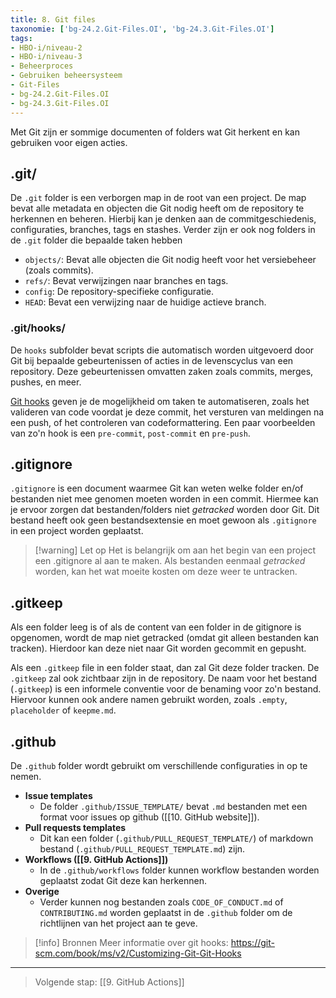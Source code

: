 ```yaml
---
title: 8. Git files
taxonomie: ['bg-24.2.Git-Files.OI', 'bg-24.3.Git-Files.OI']
tags:
- HBO-i/niveau-2
- HBO-i/niveau-3
- Beheerproces
- Gebruiken beheersysteem
- Git-Files
- bg-24.2.Git-Files.OI
- bg-24.3.Git-Files.OI
---
```


Met Git zijn er sommige documenten of folders wat Git herkent en kan gebruiken voor eigen acties. 

## .git/
De `.git` folder is een verborgen map in de root van een project. De map bevat alle metadata en objecten die Git nodig heeft om de repository te herkennen en beheren. Hierbij kan je denken aan de commitgeschiedenis, configuraties, branches, tags en stashes. Verder zijn er ook nog folders in de `.git` folder die bepaalde taken hebben
- `objects/`: Bevat alle objecten die Git nodig heeft voor het versiebeheer (zoals commits).
- `refs/`: Bevat verwijzingen naar branches en tags.
- `config`: De repository-specifieke configuratie.
- `HEAD`: Bevat een verwijzing naar de huidige actieve branch.

### .git/hooks/
De `hooks` subfolder bevat scripts die automatisch worden uitgevoerd door Git bij bepaalde gebeurtenissen of acties in de levenscyclus van een repository. Deze gebeurtenissen omvatten zaken zoals commits, merges, pushes, en meer. 

[Git hooks](https://git-scm.com/book/ms/v2/Customizing-Git-Git-Hooks) geven je de mogelijkheid om taken te automatiseren, zoals het valideren van code voordat je deze commit, het versturen van meldingen na een push, of het controleren van codeformattering. Een paar voorbeelden van zo'n hook is een `pre-commit`, `post-commit` en `pre-push`. 

## .gitignore
`.gitignore` is een document waarmee Git kan weten welke folder en/of bestanden niet mee genomen moeten worden in een commit. Hiermee kan je ervoor zorgen dat bestanden/folders niet *getracked* worden door Git. Dit bestand heeft ook geen bestandsextensie en moet gewoon als `.gitignore` in een project worden geplaatst. 

> [!warning] Let op
> Het is belangrijk om aan het begin van een project een .gitignore al aan te maken. Als bestanden eenmaal *getracked* worden, kan het wat moeite kosten om deze weer te untracken.

## .gitkeep
Als een folder leeg is of als de content van een folder in de gitignore is opgenomen, wordt de map niet getracked (omdat git alleen bestanden kan tracken). Hierdoor kan deze niet naar Git worden gecommit en gepusht.

Als een `.gitkeep` file in een folder staat, dan zal Git deze folder tracken. De `.gitkeep` zal ook zichtbaar zijn in de repository. De naam voor het bestand (`.gitkeep`) is een informele conventie voor de benaming voor zo'n bestand. Hiervoor kunnen ook andere namen gebruikt worden, zoals `.empty`, `placeholder` of `keepme.md`.

## .github
De `.github` folder wordt gebruikt om verschillende configuraties in op te nemen.
- **Issue templates**
	- De folder `.github/ISSUE_TEMPLATE/` bevat `.md` bestanden met een format voor issues op github ([[10. GitHub website]]).
- **Pull requests templates**
	- Dit kan een folder (`.github/PULL_REQUEST_TEMPLATE/`) of markdown bestand (`.github/PULL_REQUEST_TEMPLATE.md`) zijn.
- **Workflows ([[9. GitHub Actions]])**
	- In de `.github/workflows` folder kunnen workflow bestanden worden geplaatst zodat Git deze kan herkennen.
- **Overige**
	- Verder kunnen nog bestanden zoals `CODE_OF_CONDUCT.md` of `CONTRIBUTING.md` worden geplaatst in de `.github` folder om de richtlijnen van het project aan te geve.

> [!info] Bronnen
> Meer informatie over git hooks: https://git-scm.com/book/ms/v2/Customizing-Git-Git-Hooks

---

> Volgende stap: [[9. GitHub Actions]]